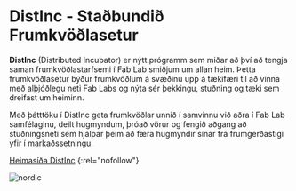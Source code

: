 # DistInc - Staðbundið Frumkvöðlasetur

**DistInc** (Distributed Incubator) er nýtt prógramm sem miðar að því að tengja saman frumkvöðlastarfsemi í Fab Lab smiðjum um allan heim. Þetta frumkvöðlasetur býður frumkvöðlum á svæðinu upp á tækifæri til að vinna með alþjóðlegu neti Fab Labs og nýta sér þekkingu, stuðning og tæki sem dreifast um heiminn.

Með þátttöku í DistInc geta frumkvöðlar unnið í samvinnu við aðra í Fab Lab samfélaginu, deilt hugmyndum, þróað vörur og fengið aðgang að stuðningsneti sem hjálpar þeim að færa hugmyndir sínar frá frumgerðastigi yfir í markaðssetningu.

[Heimasíða DistInc](https://distinc.academany.org/)
{:rel="nofollow"}

![nordic](https://nordicfablabs.org/wp-content/uploads/2024/01/20240116_150528-scaled.jpg)